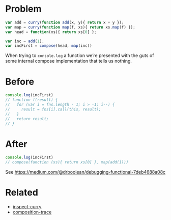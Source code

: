 # Problem

```js
var add = curry(function add(x, y){ return x + y });
var map = curry(function map(f, xs){ return xs.map(f) });
var head = function(xs){ return xs[0] };

var inc = add(1);
var incFirst = compose(head, map(inc))
```

When trying to `console.log` a function we’re presented with the guts of some internal compose implementation that tells us nothing.

# Before

```js
console.log(incFirst)
// function f(result) {
//   for (var i = fns.length - 1; i > -1; i--) {
//     result = fns[i].call(this, result);
//   }
//   return result;
// }
```

# After

```js
console.log(incFirst)
// compose(function (xs){ return xs[0] }, map(add(1)))
```

See https://medium.com/@drboolean/debugging-functional-7deb4688a08c

# Related

- [inspect-curry](https://github.com/stevemao/inspect-curry)
- [composition-trace](https://github.com/stevemao/composition-trace)
